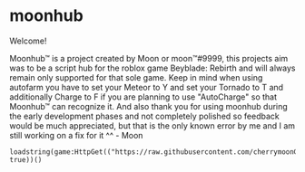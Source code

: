 # moonhub

Welcome!

Moonhub™ is a project created by Moon or moon™#9999, this projects aim was to be a script hub for the roblox game Beyblade: Rebirth and will always remain only supported for that sole game. Keep in mind when using autofarm you have to set your Meteor to Y and set your Tornado to T and additionally Charge to F if you are planning to use "AutoCharge" so that Moonhub™ can recognize it. And also thank you for using moonhub during the early development phases and not completely polished so feedback would be much appreciated, but that is the only known error by me and I am still working on a fix for it ^^ - Moon

```
loadstring(game:HttpGet(("https://raw.githubusercontent.com/cherrymoonGTK/moonhub/main/MoonHubObfuscated.lua"), true))()
```

